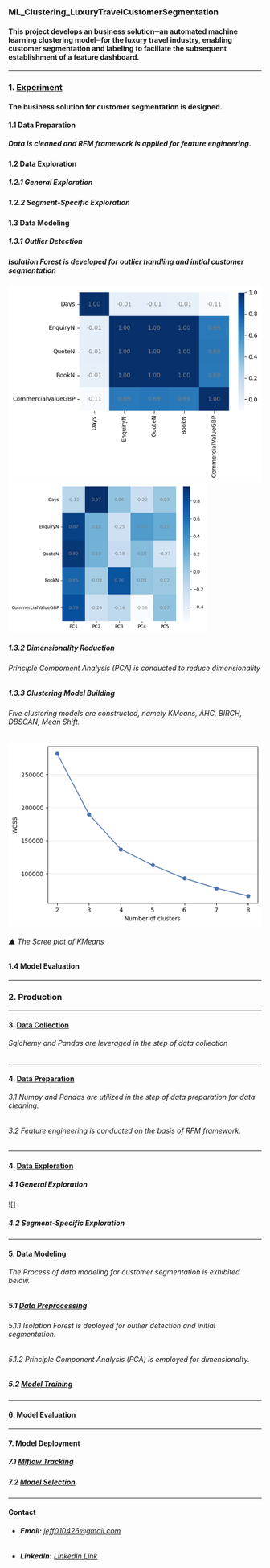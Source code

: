 ### **ML_Clustering_LuxuryTravelCustomerSegmentation**
#### This project develops an business solution─an automated machine learning clustering model─for the luxury travel industry, enabling customer segmentation and labeling to faciliate the subsequent establishment of a feature dashboard.

---
### 1. [Experiment](Code/experiment.ipynb)
#### The business solution for customer segmentation is designed.

#### 1.1 Data Preparation
##### Data is cleaned and RFM framework is applied for feature engineering.

#### 1.2 Data Exploration
##### 1.2.1 General Exploration
##### 1.2.2 Segment-Specific Exploration

#### 1.3 Data Modeling
##### 1.3.1 Outlier Detection
##### Isolation Forest is developed for outlier handling and initial customer segmentation
![](Image/CorrelationMatrix_RFM.png "Correlation Matrix of RFM Variables")
![](Image/Loading_RFM.png "PCA Loading of RFM Variables")

##### 1.3.2 Dimensionality Reduction
###### Principle Compoment Analysis (PCA) is conducted to reduce dimensionality
##### 1.3.3 Clustering Model Building
###### Five clustering models are constructed, namely KMeans, AHC, BIRCH, DBSCAN, Mean Shift.
![](Image/Screeplot_KMeans.png "Scree Plot of KMeans")
###### ▲ The Scree plot of KMeans

#### 1.4 Model Evaluation

---
### 2. Production

---
#### 3. [Data Collection](Code/data_collection.py)
###### Sqlchemy and Pandas are leveraged in the step of data collection

---
#### 4. [Data Preparation](Code/data_preparation.py)
###### 3.1 Numpy and Pandas are utilized in the step of data preparation for data cleaning.
###### 3.2 Feature engineering is conducted on the basis of RFM framework.

---
#### 4. [Data Exploration](Code/data_exploration.py)
##### 4.1 General Exploration
![]

##### 4.2 Segment-Specific Exploration

---
#### 5. Data Modeling
###### The Process of data modeling for customer segmentation is exhibited below.

##### 5.1 [Data Preprocessing](Code/data_preprocessing.py)
###### 5.1.1 Isolation Forest is deployed for outlier detection and initial segmentation.
###### 5.1.2 Principle Component Analysis (PCA) is employed for dimensionalty.

##### 5.2 [Model Training](Code/model_training.py)

---
#### 6. Model Evaluation

---
#### 7. Model Deployment

##### 7.1 [Mlflow Tracking](Code/mlflow_tracking.py)
##### 7.2 [Model Selection](Code/model_selection.py)

---
#### **Contact**
- ###### **Email:** jeff010426@gmail.com
- ###### **LinkedIn:** [LinkedIn Link](https://www.linkedin.com/in/chih-peng-javen-li-7b35561b9/)

